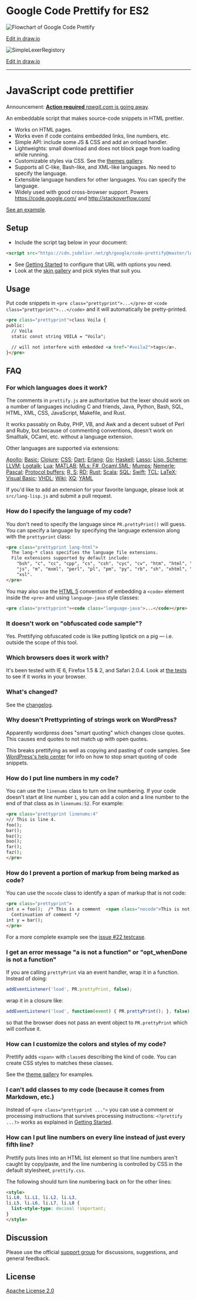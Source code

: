 # Google Code Prettify for ES2

![Flowchart of Google Code Prettify](docs/FllowchartOfGoogleCodePrettify.drawio.png)

[Edit in draw.io](https://viewer.diagrams.net/?tags=%7B%7D&highlight=0000ff&edit=_blank&layers=1&nav=1&title=FllowchartOfGoogleCodePrettify.drawio.png#R7Vtbd%2BI2EP41nNM%2BJAfJQMhjAmTzsD1Jm%2B5p96lH2IqtxpZcWQTYX1%2FJlnyRTXBYDGSXl8Qa3az5vhmNRqbnTKLVJ47i4Dfm4bAH%2B96q50x7EI5BX%2F5VgnUmuLrWAp8TLxOBQvBEvmEtNM0WxMNJpaFgLBQkrgpdRil2RUWGOGfLarNnFlZnjZGPa4InF4V16V%2FEE0EmHfb7hfweEz8QVsUcuS8%2BZwuqp%2BtBB46dERhn1REyQ%2Bn2SYA8tiyJnFnPmXDGRPYUrSY4VJo1Wsv63W2ozV%2BbYyradJhOyb2YRfTLxe9x9I8%2FpvTb3YUe5RWFC2yWkb6sWBv9pEvEapB%2Bz7ldBkTgpxi5qnYpCSFlgYhCWQLy8ZmE4YSFjKd9ndvJaAKHUp4Izl5wqWY6vQHDmerBqCjJ72Z3NzM1kX4xzAVebVwxyPUo2YlZhAVfyyamw1irXjPTILEsYAaOlgUViDW7NLP8fORCvfJBa%2Fgd2nZ%2BZG07znZtDw%2Bp7UFN2zHHQqwfOaHigeJffq1pX65eVFVcVSVlFFt61yIUEp%2FKoiu1haX8VumSSC9zoysi4nlqmkZMq6grkLSfBCNT1i8JOgZxUAXRaWkyTlcgjt4C8Yzgdqd3dASH%2B3Z6tm5PyQna2gf9uvqd%2FiG9IKypH8VxuJ5il3EkGD%2FbUAsUQUsUOzOi8XYjwtS7UeGwUn%2BIkoS4VQzf1i5eEfG3qrsc6tJX3U89T1e6W1pYmwKVS8s6XQ1N%2BWu5suiXlkzHEM1xeJvHzyUUdQS9u%2FVirxbtW6hLpbEFd%2FH2OE0g7mOxzbXVWbQsHyM2mzrHIRLktfq6TczRMzwyueWVtmpgxVs2%2BbJl6l7lg4E90Mhi%2B9gaKNNDbaCUyPmyd%2Bf2Vdfc7oRuJfLDd5G%2FPU9Pm3%2F5OObcvyP97HEAPCz9jBn9nAFKDtvRAhRQz0Fw7JNEBhCfEfXvEZURwzlMaYPl%2BNhhCqhHm99pS6dsO86wrm940IQSaMoojUKRaYi8YFny01LqjCtBf9ZMTlttaSrm3JYozSooTQZ39N9C5S5vQfFod0liRCvom4ZqrIulVtGNbEIZj5Bab9q7n9ZnM6laAOJVfRaXYyTJQ6I4xJ%2FxCvM7zqKHWBBGUfiIOJJKxjypLjZ9o%2BpbSnG2NiM%2BO5otxB%2B1JH53jqae3PuBHA28rup70JTEuT6oo6lncWrWd96iWyA5aIlkd5Zzvd1yMpDMbRi0EAxQrNpFK1%2FdB14%2Bh2zpBoiLSw8JNEfJJlBOOi52xsMKUDkoJaAGDTgNusIJNh1Lmrb2sAiS%2F0jjZqZm37SJ1%2Fb7pDDgN7o%2FzP%2FFrriURRQpLPP3oH4PTkpOIG%2FR1VbKM91%2FUH8AoE2zYX0nbTq0d%2BYPjPk3HL8%2BkDvvCK4BtE5YDe57dFC0Wlwh7ysRfLVTJvhdubC09Ig5SSP13sfIDmuL3Zqdy3baY6XngJ0etmPDtvk5YKWHYd8aaEN%2BTnIQrUvNYtUgqVnAHjJ4cK8Z5NStvWDhBiULaaLUGyTcENm4C%2F6aG94GQ%2BvvZGhgF0Pbo00Ysp24UdjheH6H8u47E%2Bs7iXwXOFDSGu71QvBglN91m8hNBbbfk47CbnhUdlue2tn5RvDY7G5xRj1Bdn9n5PS%2BO%2FSj0Htwdt57oLcxy5%2BL3l3dkm%2BnNzzT%2B6D0bvqoPEsoBcAklO5M1lA2ZM%2F1hNMnxnxpC7A%2FYZ7696i%2B%2BiTPb2e2iuGNMDaCuQKSCPZtvaClHnEHlz5JjFyVF3Omw6L0J4ul4AJuuopgr5irTKqUBMTzMK0d1FvZeG8PKSr7C8aenfEATSmPXTKhslj8%2FiGjX%2FETE2f2Pw%3D%3D)


![SimpleLexerRegistory](docs/SimpleLexerRegistory.drawio.png)

[Edit in draw.io](https://viewer.diagrams.net/?tags=%7B%7D&highlight=0000ff&edit=_blank&layers=1&nav=1&title=SimpleLexerRegistory.drawio#R7Vlbd6M2EP41nLN9WB8EBjuPvqXtadqkzUO7fZNBwdoAYoXwpb9%2BJSQBAhw7ju2kPX2yNBqNpJlP34yw5c6S7Y8UZqtfSYhiy7HDreXOLccBtuPzHyHZScnoxpaCiOJQKdWCR%2FwP0jOVtMAhyg1FRkjMcGYKA5KmKGCGDFJKNqbaE4nNVTMYoY7gMYBxV%2FonDtlKSj3bruU%2FIRytWGtgCYPniJIiVctZjuuMXR%2BM5XACtSmln69gSDYNkbuw3BklhMlWsp2hWLhWe03Ou90zWm2bopQdM2EH0d%2B%2F79jt3c%2BLrxR%2Fw3Tyy%2FqzsrKGcYH0McrNsp32D993JprBLsZpiKhrudPNCjP0mMFADGw4LrhsxZKY9wBvLoVXUHi3rASVr%2B4Lxs0gJc8lGoAn2oyS5yoE3D3TJxzHMxITWm7Enc78mVNrNkbm8wnwFmIGSVlDfru4nSxsLlenRJSh7V73gSooHOuIJIjRHVdRE3wVRoVyHdVNDRmtsWqgRcugAmlU2a0jxRsqWK8InNMJ3CNOshjdoS2if6AI54yIZfyYCf9T3opY6QkpEZ4ScdbX0f9WCCBOQd1sT8kzmBrQ0IrC1ueNOvWEq6SEJlAcoZxtl%2BNyJTEK%2FGzbXeV%2B%2BZXf7gHvwkTASS7JKE4jy5kJW2obhZ7ROLAe464sGtuWloxDcA15Dr8tlh7R4tYl4LhhJsZNEKZEYNpArBLBGEepuD4cZ3yj7lSgEHP6maiBBIehWKb3UlF5k7jAVo5WBOpUfbVJcFn4j034gy78XdCD%2F%2FGl8O%2B%2BgriK5T73nsJZIaTP99wMZsIX9sD2TKFTSkEnePkzYsGqEcm%2BSL1AbXvI8AyxBaAV3LHXiW4VyWZ0wfBS4R32hFfe1BCv25d3%2BTIjLDv6HTbkWj12e0SaNvs58BDHWd7Utjw%2Byz6B7cSSD5BxEklfRXcmr137vECe9xNPSYttZo1msjEjSQbZDx9mm47c5oRSuGtF5bqROHveidETe1vWOYq42qnpHLQ0bJdcwy4tDftoST9Jzk5L3uGsg9JwIl4lIvHEMM9xYMav9i3o863yIfDPmiSCgq7reHYKbR4QuvtLDZedL83OXAREJAXd3zVHHxDF3LuitpnXkUdh59XVijt%2F5kEaIXYoyXfxsWk%2B07rh1zKKYsjw2txGHyTUCg8Elyyi4OfceAb8Rp5pIScFDZCa1Hx3te24ph0AWoakGzqGSoBWpz4ds%2F5hzJr3%2FUChdCXInoNAWp53Rz11TR%2BCgH2pumb0cl1ja9auk1TJ352U1ZeD%2FgWPvLoA0rWO%2Falc6jeYoGY1cNQb7WCRcLQ7P7LDjqugemva%2F71orlK0Bb1e62i9zZMfsKJ7x%2B8IYDgatFj5poeVHe%2BK3xLG%2F%2FWqblCVbt26ru7pqu6MBZz%2FrgVc65Ot2y68jq3gXLtVwbnXreBuOviMYRoV4n8Nzoc8c16AZM7xufKka3CBh2NVcTdwB9y%2Buu9S70b9ge3DUszxf74YpIO2mDUYhve%2BNEZqfhEd49EoJw1t1yCmwXjkHSCnNz455ZU%2FfNcOMpvzrszW%2FmBrn8hsnZvSNrSH2crvZA21TCjkr%2BM%2B3q3%2F%2FJTq9R%2FM7uI7)

---

# JavaScript code prettifier

Announcement: [**Action required** *rawgit.com* is going away](https://groups.google.com/forum/#!topic/js-code-prettifier/IFHev_kLm30).

An embeddable script that makes source-code snippets in HTML prettier.

* Works on HTML pages.
* Works even if code contains embedded links, line numbers, etc.
* Simple API: include some JS & CSS and add an onload handler.
* Lightweights: small download and does not block page from loading while
  running.
* Customizable styles via CSS. See the [themes gallery][1].
* Supports all C-like, Bash-like, and XML-like languages. No need to specify
  the language.
* Extensible language handlers for other languages. You can specify the
  language.
* Widely used with good cross-browser support. Powers https://code.google.com/
  and http://stackoverflow.com/

[See an example][2].

## Setup

 * Include the script tag below in your document:
```HTML
<script src="https://cdn.jsdelivr.net/gh/google/code-prettify@master/loader/run_prettify.js"></script>
```
 * See [Getting Started](docs/getting_started.md) to configure that URL with
   options you need.
 * Look at the [skin gallery][1] and pick styles that suit you.

## Usage

Put code snippets in `<pre class="prettyprint">...</pre>` or
`<code class="prettyprint">...</code>` and it will automatically be
pretty-printed.

```HTML
<pre class="prettyprint">class Voila {
public:
  // Voila
  static const string VOILA = "Voila";

  // will not interfere with embedded <a href="#voila2">tags</a>.
}</pre>
```

## FAQ

### For which languages does it work?

The comments in `prettify.js` are authoritative but the lexer should work on a
number of languages including C and friends, Java, Python, Bash, SQL, HTML,
XML, CSS, JavaScript, Makefile, and Rust.

It works passably on Ruby, PHP, VB, and Awk and a decent subset of Perl and
Ruby, but because of commenting conventions, doesn't work on Smalltalk, OCaml,
etc. without a language extension.

Other languages are supported via extensions:

[Apollo](src/lang-apollo.js);
[Basic](src/lang-basic.js);
[Clojure](src/lang-clj.js);
[CSS](src/lang-css.js);
[Dart](src/lang-dart.js);
[Erlang](src/lang-erlang.js);
[Go](src/lang-go.js);
[Haskell](src/lang-hs.js);
[Lasso](src/lang-lasso.js);
[Lisp, Scheme](src/lang-lisp.js);
[LLVM](src/lang-llvm.js);
[Logtalk](src/lang-logtalk.js);
[Lua](src/lang-lua.js);
[MATLAB](src/lang-matlab.js);
[MLs: F#, Ocaml,SML](src/lang-ml.js);
[Mumps](src/lang-mumps.js);
[Nemerle](src/lang-n.js);
[Pascal](src/lang-pascal.js);
[Protocol buffers](src/lang-proto.js);
[R, S](src/lang-r.js);
[RD](src/lang-rd.js);
[Rust](src/lang-rust.js);
[Scala](src/lang-scala.js);
[SQL](src/lang-sql.js);
[Swift](src/lang-swift.js);
[TCL](src/lang-tcl.js);
[LaTeX](src/lang-tex.js);
[Visual Basic](src/lang-vb.js);
[VHDL](src/lang-vhdl.js);
[Wiki](src/lang-wiki.js);
[XQ](src/lang-xq.js);
[YAML](src/lang-yaml.js)

If you'd like to add an extension for your favorite language, please look at
`src/lang-lisp.js` and submit a pull request.

### How do I specify the language of my code?

You don't need to specify the language since `PR.prettyPrint()` will guess.
You can specify a language by specifying the language extension along with the
`prettyprint` class:

```HTML
<pre class="prettyprint lang-html">
  The lang-* class specifies the language file extensions.
  File extensions supported by default include:
    "bsh", "c", "cc", "cpp", "cs", "csh", "cyc", "cv", "htm", "html", "java",
    "js", "m", "mxml", "perl", "pl", "pm", "py", "rb", "sh", "xhtml", "xml",
    "xsl".
</pre>
```

You may also use the [HTML 5][3] convention of embedding a `<code>` element
inside the `<pre>` and using `language-java` style classes:

```HTML
<pre class="prettyprint"><code class="language-java">...</code></pre>
```

### It doesn't work on "obfuscated code sample"?

Yes. Prettifying obfuscated code is like putting lipstick on a pig &mdash;
i.e. outside the scope of this tool.

### Which browsers does it work with?

It's been tested with IE 6, Firefox 1.5 & 2, and Safari 2.0.4. Look at
[the tests][4] to see if it works in your browser.

### What's changed?

See the [changelog](CHANGES.md).

### Why doesn't Prettyprinting of strings work on WordPress?

Apparently wordpress does "smart quoting" which changes close quotes.  This
causes end quotes to not match up with open quotes.

This breaks prettifying as well as copying and pasting of code samples.  See
[WordPress's help center][5] for info on how to stop smart quoting of code
snippets.

### How do I put line numbers in my code?

You can use the `linenums` class to turn on line numbering.  If your code
doesn't start at line number `1`, you can add a colon and a line number to the
end of that class as in `linenums:52`. For example:

```HTML
<pre class="prettyprint linenums:4"
>// This is line 4.
foo();
bar();
baz();
boo();
far();
faz();
</pre>
```

### How do I prevent a portion of markup from being marked as code?

You can use the `nocode` class to identify a span of markup that is not code:

```HTML
<pre class="prettyprint">
int x = foo();  /* This is a comment  <span class="nocode">This is not code</span>
  Continuation of comment */
int y = bar();
</pre>
```

For a more complete example see the [issue #22 testcase][6].

### I get an error message "a is not a function" or "opt_whenDone is not a function"

If you are calling `prettyPrint` via an event handler, wrap it in a function.
Instead of doing:

```JavaScript
addEventListener('load', PR.prettyPrint, false);
```

wrap it in a closure like:

```JavaScript
addEventListener('load', function(event) { PR.prettyPrint(); }, false);
```

so that the browser does not pass an event object to `PR.prettyPrint`
which will confuse it.

### How can I customize the colors and styles of my code?

Prettify adds `<span>` with `class`es describing the kind of code.  You can
create CSS styles to matches these classes.

See the [theme gallery][1] for examples.

### I can't add classes to my code (because it comes from Markdown, etc.)

Instead of `<pre class="prettyprint ...">` you can use a comment or processing
instructions that survives processing instructions: `<?prettify ...?>` works
as explained in [Getting Started](docs/getting_started.md).

### How can I put line numbers on every line instead of just every fifth line?

Prettify puts lines into an HTML list element so that line numbers aren't
caught by copy/paste, and the line numbering is controlled by CSS in the
default stylesheet, `prettify.css`.

The following should turn line numbering back on for the other lines:

```HTML
<style>
li.L0, li.L1, li.L2, li.L3,
li.L5, li.L6, li.L7, li.L8 {
  list-style-type: decimal !important;
}
</style>
```

## Discussion

Please use the official [support group][7] for discussions, suggestions, and
general feedback.

## License

[Apache License 2.0](COPYING)


[1]: https://raw.githack.com/google/code-prettify/master/styles/index.html
[2]: https://raw.githack.com/google/code-prettify/master/examples/quine.html
[3]: http://dev.w3.org/html5/spec-author-view/the-code-element.html#the-code-element
[4]: https://raw.githack.com/google/code-prettify/master/tests/prettify_test.html
[5]: http://wordpress.org/support/topic/125038
[6]: https://raw.githack.com/google/code-prettify/master/tests/prettify_test.html#issue22
[7]: http://groups.google.com/group/js-code-prettifier
